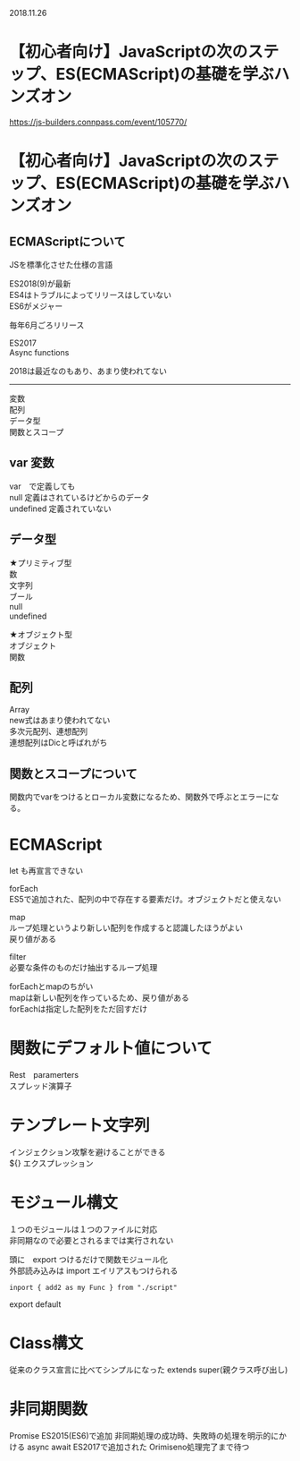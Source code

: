 2018.11.26
# 【初心者向け】JavaScriptの次のステップ、ES(ECMAScript)の基礎を学ぶハンズオン

https://js-builders.connpass.com/event/105770/

# 【初心者向け】JavaScriptの次のステップ、ES(ECMAScript)の基礎を学ぶハンズオン

## ECMAScriptについて
JSを標準化させた仕様の言語

ES2018(9)が最新  
ES4はトラブルによってリリースはしていない  
ES6がメジャー  

毎年6月ごろリリース  

ES2017  
Async functions  

2018は最近なのもあり、あまり使われてない

***

変数  
配列  
データ型  
関数とスコープ  

## var 変数
var　で定義しても  
null 定義はされているけどからのデータ  
undefined 定義されていない  

## データ型
★プリミティブ型  
数  
文字列  
ブール  
null  
undefined  

★オブジェクト型  
オブジェクト  
関数  


## 配列
Array  
new式はあまり使われてない  
多次元配列、連想配列  
連想配列はDicと呼ばれがち

## 関数とスコープについて
関数内でvarをつけるとローカル変数になるため、関数外で呼ぶとエラーになる。


# ECMAScript
let も再宣言できない

forEach  
ES5で追加された、配列の中で存在する要素だけ。オブジェクトだと使えない  

map  
ループ処理というより新しい配列を作成すると認識したほうがよい  
戻り値がある  

filter  
必要な条件のものだけ抽出するループ処理

forEachとmapのちがい  
mapは新しい配列を作っているため、戻り値がある  
forEachは指定した配列をただ回すだけ  


# 関数にデフォルト値について
Rest　paramerters  
スプレッド演算子  

# テンプレート文字列
インジェクション攻撃を避けることができる  
${} エクスプレッション  

# モジュール構文
１つのモジュールは１つのファイルに対応  
非同期なので必要とされるまでは実行されない  

頭に　export つけるだけで関数モジュール化  
外部読み込みは import 
エイリアスもつけられる
```
inport { add2 as my Func } from "./script"
```

export default

# Class構文
従来のクラス宣言に比べてシンプルになった
extends
super(親クラス呼び出し)

# 非同期関数
Promise
ES2015(ES6)で追加
非同期処理の成功時、失敗時の処理を明示的にかける
async await
ES2017で追加された
Orimiseno処理完了まで待つ

